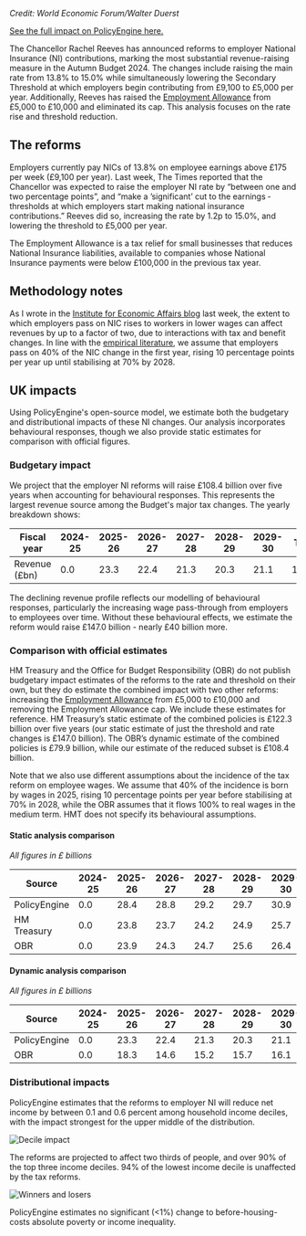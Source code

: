 *Credit: World Economic Forum/Walter Duerst*


[See the full impact on PolicyEngine here.](https://policyengine.org/uk/policy?reform=69728&focus=policyOutput.policyBreakdown&region=uk&timePeriod=2025&baseline=1)

The Chancellor Rachel Reeves has announced reforms to employer National Insurance (NI) contributions, marking the most substantial revenue-raising measure in the Autumn Budget 2024. The changes include raising the main rate from 13.8% to 15.0% while simultaneously lowering the Secondary Threshold at which employers begin contributing from £9,100 to £5,000 per year. Additionally, Reeves has raised the [Employment Allowance](https://www.gov.uk/claim-employment-allowance) from £5,000 to £10,000 and eliminated its cap. This analysis focuses on the rate rise and threshold reduction.


## The reforms

Employers currently pay NICs of 13.8% on employee earnings above £175 per week (£9,100 per year). Last week, The Times reported that the Chancellor was expected to raise the employer NI rate by “between one and two percentage points”, and “make a ­’significant’ cut to the earnings ­thresholds at which employers start making national insurance contributions.” Reeves did so, increasing the rate by 1.2p to 15.0%, and lowering the threshold to £5,000 per year.

The Employment Allowance is a tax relief for small businesses that reduces National Insurance liabilities, available to companies whose National Insurance payments were below £100,000 in the previous tax year.


## Methodology notes

As I wrote in the [Institute for Economic Affairs blog](https://iea.org.uk/publications/raising-employer-nic-in-the-autumn-budget/) last week, the extent to which employers pass on NIC rises to workers in lower wages can affect revenues by up to a factor of two, due to interactions with tax and benefit changes. In line with the [empirical literature](https://link.springer.com/article/10.1007/s13209-012-0091-x), we assume that employers pass on 40% of the NIC change in the first year, rising 10 percentage points per year up until stabilising at 70% by 2028.


## UK impacts

Using PolicyEngine's open-source model, we estimate both the budgetary and distributional impacts of these NI changes. Our analysis incorporates behavioural responses, though we also provide static estimates for comparison with official figures.


### Budgetary impact

We project that the employer NI reforms will raise £108.4 billion over five years when accounting for behavioural responses. This represents the largest revenue source among the Budget's major tax changes. The yearly breakdown shows:

| Fiscal year | 2024-25 | 2025-26 | 2026-27 | 2027-28 | 2028-29 | 2029-30 | Total |
|-------------|---------|----------|----------|----------|----------|----------|----------|
| Revenue (£bn) | 0.0 | 23.3 | 22.4 | 21.3 | 20.3 | 21.1 | 108.4 |


The declining revenue profile reflects our modelling of behavioural responses, particularly the increasing wage pass-through from employers to employees over time. Without these behavioural effects, we estimate the reform would raise £147.0 billion - nearly £40 billion more.


### Comparison with official estimates

HM Treasury and the Office for Budget Responsibility (OBR) do not publish budgetary impact estimates of the reforms to the rate and threshold on their own, but they do estimate the combined impact with two other reforms: increasing the [Employment Allowance](https://www.gov.uk/claim-employment-allowance) from £5,000 to £10,000 and removing the Employment Allowance cap. We include these estimates for reference. HM Treasury’s static estimate of the combined policies is £122.3 billion over five years (our static estimate of just the threshold and rate changes is £147.0 billion). The OBR’s dynamic estimate of the combined policies is £79.9 billion, while our estimate of the reduced subset is £108.4 billion.

Note that we also use different assumptions about the incidence of the tax reform on employee wages. We assume that 40% of the incidence is born by wages in 2025, rising 10 percentage points per year before stabilising at 70% in 2028, while the OBR assumes that it flows 100% to real wages in the medium term. HMT does not specify its behavioural assumptions.


#### Static analysis comparison

*All figures in £ billions*

| Source | 2024-25 | 2025-26 | 2026-27 | 2027-28 | 2028-29 | 2029-30 | Total |
|---------|---------|----------|----------|----------|----------|----------|--------|
| PolicyEngine | 0.0 | 28.4 | 28.8 | 29.2 | 29.7 | 30.9 | 147.0 |
| HM Treasury | 0.0 | 23.8 | 23.7 | 24.2 | 24.9 | 25.7 | 122.3 |
| OBR | 0.0 | 23.9 | 24.3 | 24.7 | 25.6 | 26.4 | 124.9 |



#### Dynamic analysis comparison

*All figures in £ billions*

| Source | 2024-25 | 2025-26 | 2026-27 | 2027-28 | 2028-29 | 2029-30 | Total |
|--------|---------|----------|----------|----------|----------|----------|--------|
| PolicyEngine | 0.0 | 23.3 | 22.4 | 21.3 | 20.3 | 21.1 | 108.4 |
| OBR | 0.0 | 18.3 | 14.6 | 15.2 | 15.7 | 16.1 | 79.9 |


### Distributional impacts

PolicyEngine estimates that the reforms to employer NI will reduce net income by between 0.1 and 0.6 percent among household income deciles, with the impact strongest for the upper middle of the distribution.


![Decile impact](/images/posts/autumn-budget-24-employer-ni/decile.png)


The reforms are projected to affect two thirds of people, and over 90% of the top three income deciles. 94% of the lowest income decile is unaffected by the tax reforms.


![Winners and losers](/images/posts/autumn-budget-24-employer-ni/winners.png)


PolicyEngine estimates no significant (&lt;1%) change to before-housing-costs absolute poverty or income inequality.